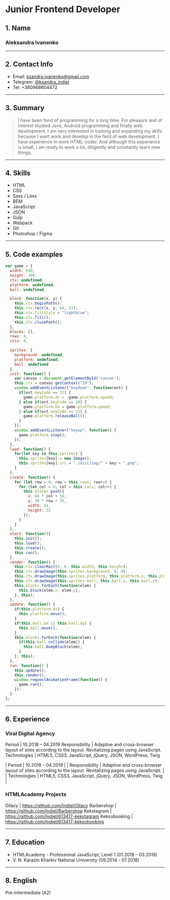 # Junior Frontend Developer

## 1. Name
### Aleksandra Ivanenko

---

## 2. Contact Info
- Email: ksandra.ivanenko@gmail.com
- Telegram: [@ksandra_indiel](https://t.me/ksandra_indiel)
- Tel: +380968604472

---

## 3. Summary
> I have been fond of programming for a long time. For pleasure and of interest studied Java, Android programming and finally web development. I am very interested in training and expanding my skills because I want work and develop in the field of web development.
> I have experience in work HTML-coder. And although this experience is small, I am ready to work a lot, diligently and constantly learn new things.

---

## 4. Skills
- HTML
- CSS
- Sass / Less
- BEM
- JavaScript
- JSON
- Gulp
- Webpack
- Git
- Photoshop / Figma

---

## 5. Code examples
```javascript
var game = {
  width: 640,
  height: 360,
  ctx: undefined,
  platform: undefined,
  ball: undefined,

  block: function(x, y) {
    this.ctx.beginPath();
    this.ctx.rect(x, y, 64, 32);
    this.ctx.fillStyle = "lightblue";
    this.ctx.fill();
    this.ctx.closePath();
  },
  blocks: [],
  rows: 4,
  cols: 8,

  sprites: {
    background: undefined,
    platform: undefined,
    ball: undefined
  },
  init: function() {
    var canvas = document.getElementById('canvas');
    this.ctx = canvas.getContext("2d");
    window.addEventListener("keydown", function(evt) {
      if(evt.keyCode == 37) {
        game.platform.dx = -game.platform.speed; 
      } else if(evt.keyCode == 39) {
        game.platform.dx = game.platform.speed; 
      } else if(evt.keyCode == 32) {
        game.platform.releaseBall();
      }
    });
    window.addEventListener("keyup", function() {
      game.platform.stop();
    });
  },
  load: function() {
    for(let key in this.sprites) {
      this.sprites[key] = new Image();
      this.sprites[key].src = "./dist/img/" + key + ".png";
    }
  },
  create: function() {
    for (let row = 0; row < this.rows; row++) {
      for (let col = 0; col < this.cols; col++) {
        this.blocks.push({
          x: 68 * col + 50,
          y: 38 * row + 35,
          width: 64,
          height: 32
        });
      }
    }     
  },
  start: function(){
    this.init();
    this.load();
    this.create();
    this.run();
  },
  render: function() {
    this.ctx.clearRect(0, 0, this.width, this.height);
    this.ctx.drawImage(this.sprites.background, 0, 0);
    this.ctx.drawImage(this.sprites.platform, this.platform.x, this.platform.y);
    this.ctx.drawImage(this.sprites.ball, this.ball.x, this.ball.y);
    this.blocks.forEach(function(elem) {
      this.block(elem.x, elem.y);
    }, this);
  },
  update: function() {
    if(this.platform.dx) {
      this.platform.move();
    }
    if(this.ball.dx || this.ball.dy) {
      this.ball.move();
    }
    this.blocks.forEach(function(elem) {
      if(this.ball.collide(elem)) {
        this.ball.bumpBlock(elem);
      }
    }, this);
  },
  run: function() {
    this.update();
    this.render();
    window.requestAnimationFrame(function() {
      game.run();
    });
  }
};
```

---

## 6. Experience
### Viral Digital Agency
Period | 10.2018 – 04.2019
Responsibility | Adaptive and cross-browser layout of sites according to the layout. Revitalizing pages using JavaScript.
Technologies | HTML5, CSS3, JavaScript, jQuery, JSON, WordPress, Twig

| Period         | 10.2018 – 04.2019                                                                                        |
| Responsibility | Adaptive and cross-browser layout of sites according to the layout. Revitalizing pages using JavaScript. |
| Technologies   | HTML5, CSS3, JavaScript, jQuery, JSON, WordPress, Twig                                                   |

### HTMLAcademy Projects
Gllacy | https://github.com/Indiel/Gllacy
Barbershop | https://github.com/Indiel/Barbershop
Kekstagram | https://github.com/Indiel/613417-kekstagram
Keksobooking | https://github.com/Indiel/613417-keksobooking

---

## 7. Education
- HTMLAcademy - Professional JavaScript, Level 1 (01.2018 – 03.2018)
- V. N. Karazin Kharkiv National University (09.2014 - 07.2018)

---

## 8. English
Pre-Intermediate (A2)